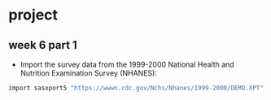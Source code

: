 # project
## week 6 part 1 
   - Import the survey data from the 1999-2000 National Health and Nutrition Examination Survey (NHANES):
 ```stata
 import sasxport5 "https://wwwn.cdc.gov/Nchs/Nhanes/1999-2000/DEMO.XPT"
 ```

